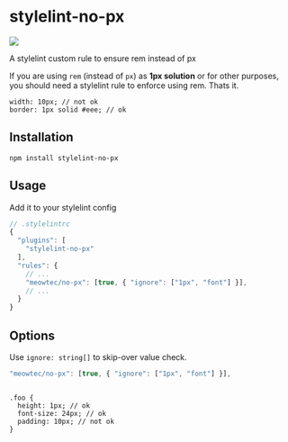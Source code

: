 # stylelint-no-px

![](https://travis-ci.org/meowtec/stylelint-no-px.svg?branch=master)

A stylelint custom rule to ensure rem instead of px

If you are using `rem` (instead of `px`) as **1px solution** or for other purposes, you should need a stylelint rule to enforce using rem. Thats it.

```less
width: 10px; // not ok
border: 1px solid #eee; // ok
```

## Installation

```
npm install stylelint-no-px
```

## Usage

Add it to your stylelint config

```javascript
// .stylelintrc
{
  "plugins": [
    "stylelint-no-px"
  ],
  "rules": {
    // ...
    "meowtec/no-px": [true, { "ignore": ["1px", "font"] }],
    // ...
  }
}
```

## Options

Use `ignore: string[]` to skip-over value check.

```javascript
"meowtec/no-px": [true, { "ignore": ["1px", "font"] }],
```

```less

.foo {
  height: 1px; // ok
  font-size: 24px; // ok
  padding: 10px; // not ok
}
```
